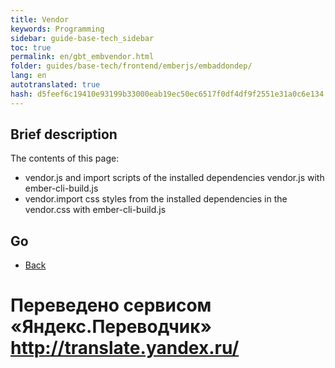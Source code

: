 ```yaml
--- 
title: Vendor 
keywords: Programming 
sidebar: guide-base-tech_sidebar 
toc: true 
permalink: en/gbt_embvendor.html 
folder: guides/base-tech/frontend/emberjs/embaddondep/ 
lang: en 
autotranslated: true 
hash: d5feef6c19410e93199b33000eab19ec50ec6517f0df4df9f2551e31a0c6e134 
--- 
```


## Brief description 

The contents of this page: 

* vendor.js and import scripts of the installed dependencies vendor.js with ember-cli-build.js 
* vendor.import css styles from the installed dependencies in the vendor.css with ember-cli-build.js 

## Go 

* [Back](gbt_emberjs.html)


 # Переведено сервисом «Яндекс.Переводчик» http://translate.yandex.ru/